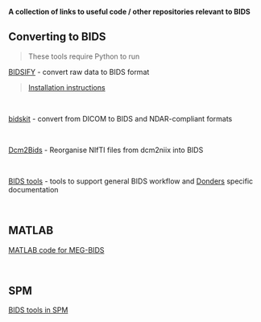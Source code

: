 **A collection of links to useful code / other repositories relevant to BIDS**

## Converting to BIDS
> These tools require Python to run

[BIDSIFY](https://github.com/spinoza-rec/bidsify) - convert raw data to BIDS format

> [Installation instructions](https://github.com/nejaz1/bidsify)

<br>

[bidskit](https://github.com/jmtyszka/bidskit) - convert from DICOM to BIDS and NDAR-compliant formats

<br>

[Dcm2Bids](https://github.com/cbedetti/Dcm2Bids) - Reorganise NIfTI files from dcm2niix into BIDS

<br> 

[BIDS tools](https://github.com/robertoostenveld/bids) - tools to support general BIDS workflow and [Donders](https://www.ru.nl/donders/) specific documentation

<br>

## MATLAB

[MATLAB code for MEG-BIDS](https://github.com/lorenzomagazzini/mat-meg-bids)

<br>

## SPM

[BIDS tools in SPM](https://en.wikibooks.org/wiki/SPM/BIDS)
